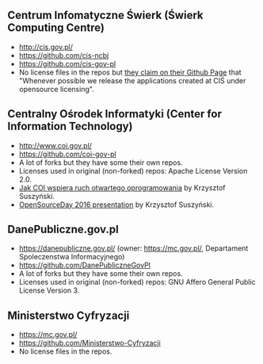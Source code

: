 ## Centrum Infomatyczne Świerk (Świerk Computing Centre)
- http://cis.gov.pl/
- https://github.com/cis-ncbj
- https://github.com/cis-gov-pl
- No license files in the repos but [they claim on their Github Page][3] that "Whenever possible we release the applications created at CIŚ under opensource licensing".

## Centralny Ośrodek Informatyki (Center for Information Technology)
- http://www.coi.gov.pl/
- https://github.com/coi-gov-pl
- A lot of forks but they have some their own repos.
- Licenses used in original (non-forked) repos: Apache License Version 2.0.
- [Jak COI wspiera ruch otwartego oprogramowania][1] by Krzysztof Suszyński.
- [OpenSourceDay 2016 presentation][2] by Krzysztof Suszyński.

## DanePubliczne.gov.pl
- https://danepubliczne.gov.pl/ (owner: https://mc.gov.pl/, Departament Spoleczenstwa Informacyjnego)
- https://github.com/DanePubliczneGovPl
- A lot of forks but they have some their own repos.
- Licenses used in original (non-forked) repos: GNU Affero General Public License Version 3.

## Ministerstwo Cyfryzacji
- https://mc.gov.pl/
- https://github.com/Ministerstwo-Cyfryzacji
- No license files in the repos.

[1]: http://www.coi.gov.pl/artykul/jak-coi-wspiera-ruch-otwartego-oprogramowania.html
[2]: http://cardil.github.io/osd2016-opensource/
[3]: https://cis-ncbj.github.io/
